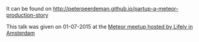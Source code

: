 It can be found on http://peterpeerdeman.github.io/partup-a-meteor-production-story

This talk was given on 01-07-2015 at the [Meteor meetup hosted by Lifely in Amsterdam](http://www.meetup.com/Meteor-NL/events/223096911/)
